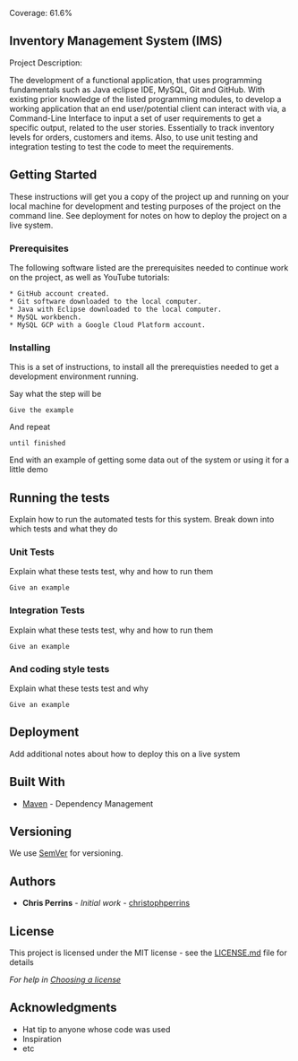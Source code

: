 
Coverage: 61.6%
## Inventory Management System (IMS)

Project Description:

The development of a functional application, that uses programming fundamentals such as Java eclipse IDE, MySQL, Git and GitHub. With existing prior knowledge of the listed programming modules, 
to develop a working application that an end user/potential client can interact with via, a Command-Line Interface to input a set of user requirements to get a specific output, related to the user stories. 
Essentially to track inventory levels for orders, customers and items. 
Also, to use unit testing and integration testing to test the code to meet the requirements. 

## Getting Started

These instructions will get you a copy of the project up and running on your local machine for development and testing purposes of the project on the command line. 
See deployment for notes on how to deploy the project on a live system.

### Prerequisites

The following software listed are the prerequisites needed to continue work on the project, as well as YouTube tutorials: 

```
* GitHub account created.
* Git software downloaded to the local computer.
* Java with Eclipse downloaded to the local computer.
* MySQL workbench.
* MySQL GCP with a Google Cloud Platform account.

```

### Installing

This is a set of instructions, to install all the prerequisties needed to get a development environment running.  

Say what the step will be

 

```
Give the example
```

 

And repeat

 

```
until finished
```

 

End with an example of getting some data out of the system or using it for a little demo

 

## Running the tests

 

Explain how to run the automated tests for this system. Break down into which tests and what they do

 

### Unit Tests 

 

Explain what these tests test, why and how to run them

 

```
Give an example
```

 

### Integration Tests 
Explain what these tests test, why and how to run them

 

```
Give an example
```

 

### And coding style tests

 

Explain what these tests test and why

 

```
Give an example
```

 

## Deployment

 

Add additional notes about how to deploy this on a live system

 

## Built With

 

* [Maven](https://maven.apache.org/) - Dependency Management

 

## Versioning

 

We use [SemVer](http://semver.org/) for versioning.

 

## Authors

 

* **Chris Perrins** - *Initial work* - [christophperrins](https://github.com/christophperrins)

 

## License

 

This project is licensed under the MIT license - see the [LICENSE.md](LICENSE.md) file for details 

 

*For help in [Choosing a license](https://choosealicense.com/)*

 

## Acknowledgments

 

* Hat tip to anyone whose code was used
* Inspiration
* etc